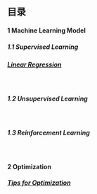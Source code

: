 ## 目录

#### 1   Machine Learning Model 

##### 1.1   Supervised Learning
##### [Linear Regression](https://github.com/Janecxl/Notes/issues/4)
<br>

##### 1.2   Unsupervised Learning
<br>

##### 1.3   Reinforcement Learning
<br>

#### 2   Optimization
##### [Tips for Optimization](https://github.com/Janecxl/Notes/issues/3)

<br>

